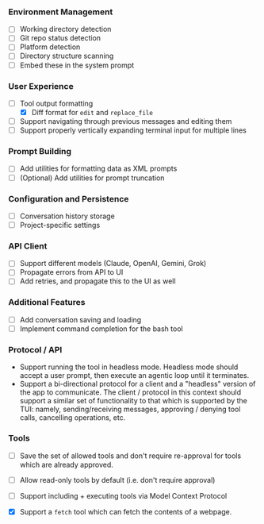 ### Environment Management
- [ ] Working directory detection
- [ ] Git repo status detection
- [ ] Platform detection
- [ ] Directory structure scanning
- [ ] Embed these in the system prompt

### User Experience
- [ ] Tool output formatting
  - [x] Diff format for `edit` and `replace_file`
- [ ] Support navigating through previous messages and editing them
- [ ] Support properly vertically expanding terminal input for multiple lines

### Prompt Building
- [ ] Add utilities for formatting data as XML prompts
- [ ] (Optional) Add utilities for prompt truncation

### Configuration and Persistence
- [ ] Conversation history storage
- [ ] Project-specific settings

### API Client
- [ ] Support different models (Claude, OpenAI, Gemini, Grok)
- [ ] Propagate errors from API to UI
- [ ] Add retries, and propagate this to the UI as well

### Additional Features
- [ ] Add conversation saving and loading
- [ ] Implement command completion for the bash tool

### Protocol / API
- Support running the tool in headless mode. Headless mode should accept a user prompt, then execute an agentic loop until it terminates.
- Support a bi-directional protocol for a client and a "headless" version of the app to communicate. The client / protocol in this context should support a similar set of functionality to that which is supported by the TUI: namely, sending/receiving messages, approving / denying tool calls, cancelling operations, etc.

### Tools
- [ ] Save the set of allowed tools and don't require re-approval for tools which are already approved.
- [ ] Allow read-only tools by default (i.e. don't require approval)
- [ ] Support including + executing tools via Model Context Protocol
- [x] Support a `fetch` tool which can fetch the contents of a webpage.

